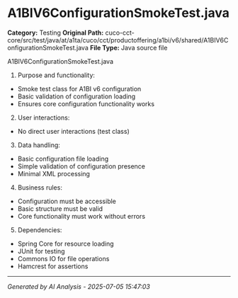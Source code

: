 # A1BIV6ConfigurationSmokeTest.java

**Category:** Testing
**Original Path:** cuco-cct-core/src/test/java/at/a1ta/cuco/cct/productoffering/a1bi/v6/shared/A1BIV6ConfigurationSmokeTest.java
**File Type:** Java source file

A1BIV6ConfigurationSmokeTest.java
1. Purpose and functionality:
- Smoke test class for A1BI v6 configuration
- Basic validation of configuration loading
- Ensures core configuration functionality works

2. User interactions:
- No direct user interactions (test class)

3. Data handling:
- Basic configuration file loading
- Simple validation of configuration presence
- Minimal XML processing

4. Business rules:
- Configuration must be accessible
- Basic structure must be valid
- Core functionality must work without errors

5. Dependencies:
- Spring Core for resource loading
- JUnit for testing
- Commons IO for file operations
- Hamcrest for assertions

---
*Generated by AI Analysis - 2025-07-05 15:47:03*
